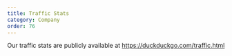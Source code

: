 ```yaml
---
title: Traffic Stats
category: Company
order: 76
---
```


<p>
    Our traffic stats are publicly available at
    <a href="https://duckduckgo.com/traffic.html">https://duckduckgo.com/traffic.html</a>
</p>
